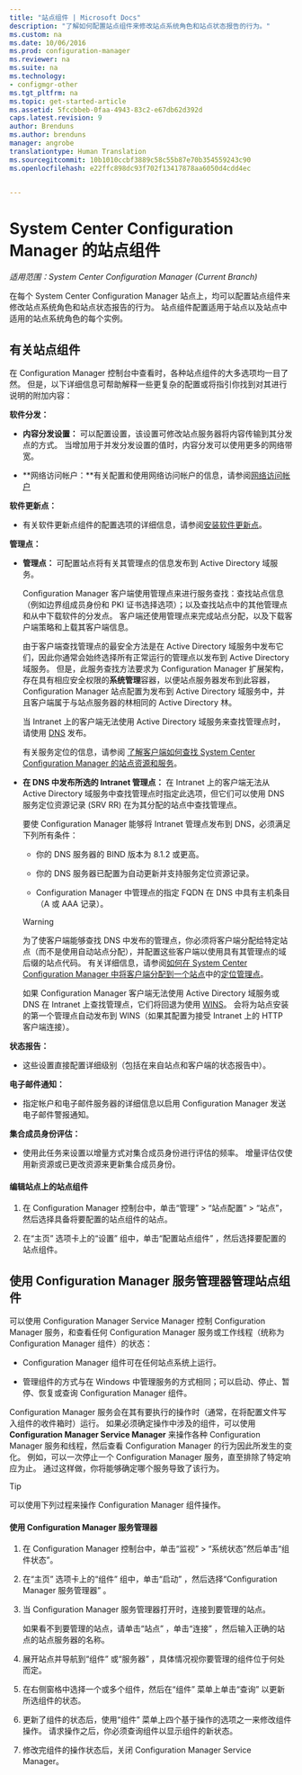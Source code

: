 ```yaml
---
title: "站点组件 | Microsoft Docs"
description: "了解如何配置站点组件来修改站点系统角色和站点状态报告的行为。"
ms.custom: na
ms.date: 10/06/2016
ms.prod: configuration-manager
ms.reviewer: na
ms.suite: na
ms.technology:
- configmgr-other
ms.tgt_pltfrm: na
ms.topic: get-started-article
ms.assetid: 5fccbbeb-0faa-4943-83c2-e67db62d392d
caps.latest.revision: 9
author: Brenduns
ms.author: brenduns
manager: angrobe
translationtype: Human Translation
ms.sourcegitcommit: 10b1010ccbf3889c58c55b87e70b354559243c90
ms.openlocfilehash: e22ffc898dc93f702f13417878aa6050d4cdd4ec


---
```

# <a name="site-components-for-system-center-configuration-manager"></a>System Center Configuration Manager 的站点组件

*适用范围：System Center Configuration Manager (Current Branch)*

在每个 System Center Configuration Manager 站点上，均可以配置站点组件来修改站点系统角色和站点状态报告的行为。 站点组件配置适用于站点以及站点中适用的站点系统角色的每个实例。  

## <a name="about-site-components"></a>有关站点组件  
 在 Configuration Manager 控制台中查看时，各种站点组件的大多选项均一目了然。 但是，以下详细信息可帮助解释一些更复杂的配置或将指引你找到对其进行说明的附加内容：  

**软件分发：**  

-   **内容分发设置：**  可以配置设置，该设置可修改站点服务器将内容传输到其分发点的方式。 当增加用于并发分发设置的值时，内容分发可以使用更多的网络带宽。  

-   **网络访问帐户：**有关配置和使用网络访问帐户的信息，请参阅[网络访问帐户](../../../../core/plan-design/hierarchy/manage-accounts-to-access-content.md#bkmk_NAA)  

**软件更新点：**  

-   有关软件更新点组件的配置选项的详细信息，请参阅[安装软件更新点](../../../../sum/get-started/install-a-software-update-point.md)。  

**管理点：**  

-   **管理点：** 可配置站点将有关其管理点的信息发布到 Active Directory 域服务。  

     Configuration Manager 客户端使用管理点来进行服务查找：查找站点信息（例如边界组成员身份和 PKI 证书选择选项）；以及查找站点中的其他管理点和从中下载软件的分发点。 客户端还使用管理点来完成站点分配，以及下载客户端策略和上载其客户端信息。  

     由于客户端查找管理点的最安全方法是在 Active Directory 域服务中发布它们，因此你通常会始终选择所有正常运行的管理点以发布到 Active Directory 域服务。 但是，此服务查找方法要求为 Configuration Manager 扩展架构，存在具有相应安全权限的**系统管理**容器，以便站点服务器发布到此容器，Configuration Manager 站点配置为发布到 Active Directory 域服务中，并且客户端属于与站点服务器的林相同的 Active Directory 林。  

     当 Intranet 上的客户端无法使用 Active Directory 域服务来查找管理点时，请使用 [DNS](../../../../core/plan-design/hierarchy/understand-how-clients-find-site-resources-and-services.md#bkmk_dns) 发布。  

     有关服务定位的信息，请参阅 [了解客户端如何查找 System Center Configuration Manager 的站点资源和服务](../../../../core/plan-design/hierarchy/understand-how-clients-find-site-resources-and-services.md)。  

-   **在 DNS 中发布所选的 Intranet 管理点：** 在 Intranet 上的客户端无法从 Active Directory 域服务中查找管理点时指定此选项，但它们可以使用 DNS 服务定位资源记录 (SRV RR) 在为其分配的站点中查找管理点。  

    要使 Configuration Manager 能够将 Intranet 管理点发布到 DNS，必须满足下列所有条件：  

    -   你的 DNS 服务器的 BIND 版本为 8.1.2 或更高。  

    -   你的 DNS 服务器已配置为自动更新并支持服务定位资源记录。  

    -   Configuration Manager 中管理点的指定 FQDN 在 DNS 中具有主机条目（A 或 AAA 记录）。  

    > [!WARNING]  
    >  为了使客户端能够查找 DNS 中发布的管理点，你必须将客户端分配给特定站点（而不是使用自动站点分配），并配置这些客户端以使用具有其管理点的域后缀的站点代码。 有关详细信息，请参阅[如何在 System Center Configuration Manager 中将客户端分配到一个站点](../../../../core/clients/deploy/assign-clients-to-a-site.md)中的[定位管理点](../../../../core/clients/deploy/assign-clients-to-a-site.md#BKMK_LocatingMPs)。  

     如果 Configuration Manager 客户端无法使用 Active Directory 域服务或 DNS 在 Intranet 上查找管理点，它们将回退为使用 [WINS](../../../../core/plan-design/hierarchy/understand-how-clients-find-site-resources-and-services.md#bkmk_wins)。 会将为站点安装的第一个管理点自动发布到 WINS（如果其配置为接受 Intranet 上的 HTTP 客户端连接）。  

**状态报告：**  

-   这些设置直接配置详细级别（包括在来自站点和客户端的状态报告中）。  

**电子邮件通知：**  

-   指定帐户和电子邮件服务器的详细信息以启用 Configuration Manager 发送电子邮件警报通知。  

**集合成员身份评估：**  

-   使用此任务来设置以增量方式对集合成员身份进行评估的频率。 增量评估仅使用新资源或已更改资源来更新集合成员身份。  

#### <a name="to-edit-the-site-components-at-a-site"></a>编辑站点上的站点组件  

1.  在 Configuration Manager 控制台中，单击“管理” > “站点配置” > “站点”，然后选择具备将要配置的站点组件的站点。  

2.  在“主页”  选项卡上的“设置”  组中，单击“配置站点组件”  ，然后选择要配置的站点组件。  

##  <a name="a-namebkmkservicemgra-use-the-configuration-manager-service-manager-to-manage-site-components"></a><a name="BKMK_ServiceMgr"></a> 使用 Configuration Manager 服务管理器管理站点组件  
可以使用 Configuration Manager Service Manager 控制 Configuration Manager 服务，和查看任何 Configuration Manager 服务或工作线程（统称为 Configuration Manager 组件）的状态：  

-   Configuration Manager 组件可在任何站点系统上运行。  

-   管理组件的方式与在 Windows 中管理服务的方式相同；可以启动、停止、暂停、恢复或查询 Configuration Manager 组件。  

Configuration Manager 服务会在其有要执行的操作时（通常，在将配置文件写入组件的收件箱时）运行。 如果必须确定操作中涉及的组件，可以使用 **Configuration Manager Service Manager** 来操作各种 Configuration Manager 服务和线程，然后查看 Configuration Manager 的行为因此所发生的变化。 例如，可以一次停止一个 Configuration Manager 服务，直至排除了特定响应为止。 通过这样做，你将能够确定哪个服务导致了该行为。  

> [!TIP]  
>  可以使用下列过程来操作 Configuration Manager 组件操作。  

#### <a name="to-use-the-configuration-manager-service-manager"></a>使用 Configuration Manager 服务管理器  

1.  在 Configuration Manager 控制台中，单击“监视” >  “系统状态”然后单击“组件状态”。  

2.  在“主页”  选项卡上的“组件”  组中，单击“启动” ，然后选择“Configuration Manager 服务管理器” 。  

3.  当 Configuration Manager 服务管理器打开时，连接到要管理的站点。  

     如果看不到要管理的站点，请单击“站点” ，单击“连接” ，然后输入正确的站点的站点服务器的名称。  

4.  展开站点并导航到“组件”  或“服务器”  ，具体情况视你要管理的组件位于何处而定。  

5.  在右侧窗格中选择一个或多个组件，然后在“组件”  菜单上单击“查询”  以更新所选组件的状态。  

6.  更新了组件的状态后，使用“组件”  菜单上四个基于操作的选项之一来修改组件操作。 请求操作之后，你必须查询组件以显示组件的新状态。  

7.  修改完组件的操作状态后，关闭 Configuration Manager Service Manager。  



<!--HONumber=Dec16_HO3-->


